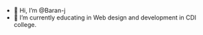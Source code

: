 - 👋 Hi, I’m @Baran-j
- 🌱 I’m currently educating in Web design and development in CDI college.

<!---
Baran-j/Baran-j is a ✨ special ✨ repository because its `README.md` (this file) appears on your GitHub profile.
You can click the Preview link to take a look at your changes.
--->
